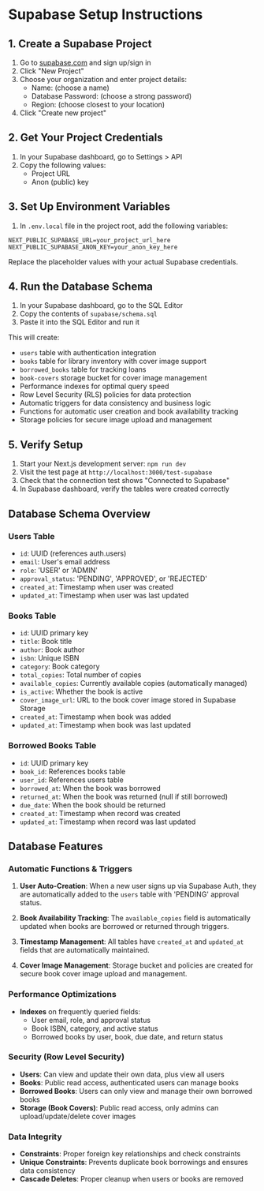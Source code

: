 # Supabase Setup Instructions

## 1. Create a Supabase Project

1. Go to [supabase.com](https://supabase.com) and sign up/sign in
2. Click "New Project"
3. Choose your organization and enter project details:
   - Name: (choose a name)
   - Database Password: (choose a strong password)
   - Region: (choose closest to your location)
4. Click "Create new project"

## 2. Get Your Project Credentials

1. In your Supabase dashboard, go to Settings > API
2. Copy the following values:
   - Project URL
   - Anon (public) key

## 3. Set Up Environment Variables

1. In `.env.local` file in the project root, add the following variables:

```env
NEXT_PUBLIC_SUPABASE_URL=your_project_url_here
NEXT_PUBLIC_SUPABASE_ANON_KEY=your_anon_key_here
```

Replace the placeholder values with your actual Supabase credentials.

## 4. Run the Database Schema

1. In your Supabase dashboard, go to the SQL Editor
2. Copy the contents of `supabase/schema.sql`
3. Paste it into the SQL Editor and run it

This will create:

- `users` table with authentication integration
- `books` table for library inventory with cover image support
- `borrowed_books` table for tracking loans
- `book-covers` storage bucket for cover image management
- Performance indexes for optimal query speed
- Row Level Security (RLS) policies for data protection
- Automatic triggers for data consistency and business logic
- Functions for automatic user creation and book availability tracking
- Storage policies for secure image upload and management

## 5. Verify Setup

1. Start your Next.js development server: `npm run dev`
2. Visit the test page at `http://localhost:3000/test-supabase`
3. Check that the connection test shows "Connected to Supabase"
4. In Supabase dashboard, verify the tables were created correctly

## Database Schema Overview

### Users Table

- `id`: UUID (references auth.users)
- `email`: User's email address
- `role`: 'USER' or 'ADMIN'
- `approval_status`: 'PENDING', 'APPROVED', or 'REJECTED'
- `created_at`: Timestamp when user was created
- `updated_at`: Timestamp when user was last updated

### Books Table

- `id`: UUID primary key
- `title`: Book title
- `author`: Book author
- `isbn`: Unique ISBN
- `category`: Book category
- `total_copies`: Total number of copies
- `available_copies`: Currently available copies (automatically managed)
- `is_active`: Whether the book is active
- `cover_image_url`: URL to the book cover image stored in Supabase Storage
- `created_at`: Timestamp when book was added
- `updated_at`: Timestamp when book was last updated

### Borrowed Books Table

- `id`: UUID primary key
- `book_id`: References books table
- `user_id`: References users table
- `borrowed_at`: When the book was borrowed
- `returned_at`: When the book was returned (null if still borrowed)
- `due_date`: When the book should be returned
- `created_at`: Timestamp when record was created
- `updated_at`: Timestamp when record was last updated

## Database Features

### Automatic Functions & Triggers

1. **User Auto-Creation**: When a new user signs up via Supabase Auth, they are automatically added to the `users` table with 'PENDING' approval status.

2. **Book Availability Tracking**: The `available_copies` field is automatically updated when books are borrowed or returned through triggers.

3. **Timestamp Management**: All tables have `created_at` and `updated_at` fields that are automatically maintained.

4. **Cover Image Management**: Storage bucket and policies are created for secure book cover image upload and management.

### Performance Optimizations

- **Indexes** on frequently queried fields:
  - User email, role, and approval status
  - Book ISBN, category, and active status
  - Borrowed books by user, book, due date, and return status

### Security (Row Level Security)

- **Users**: Can view and update their own data, plus view all users
- **Books**: Public read access, authenticated users can manage books
- **Borrowed Books**: Users can only view and manage their own borrowed books
- **Storage (Book Covers)**: Public read access, only admins can upload/update/delete cover images

### Data Integrity

- **Constraints**: Proper foreign key relationships and check constraints
- **Unique Constraints**: Prevents duplicate book borrowings and ensures data consistency
- **Cascade Deletes**: Proper cleanup when users or books are removed
